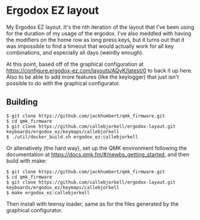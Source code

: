 # Ergodox EZ layout

My Ergodox EZ layout. It's the nth iteration of the layout that I've been using for the duration of my usage of the ergodox. I've also meddled with having the modifiers on the home row as long press keys, but it turns out that it was impossible to find a timeout that would actually work for all key combinations, and especially all days (weirdly enough).

At this point, based off of the graphical configuration at https://configure.ergodox-ez.com/layouts/AQyK/latest/0 to back it up here. Also to be able to add more features (like the keylogger) that just isn't possible to do with the graphical configurator.

## Building

```
$ git clone https://github.com/jackhumbert/qmk_firmware.git
$ cd qmk_firmware
$ git clone https://github.com/callebjorkell/ergodox-layout.git keyboards/ergodox_ez/keymaps/callebjorkell
$ ./util/docker_build.sh ergodox_ez:callebjorkell
```
Or altenatively (the hard way), set up the QMK environment following the documentation at https://docs.qmk.fm/#/newbs_getting_started, and then build with make:
```
$ git clone https://github.com/jackhumbert/qmk_firmware.git
$ cd qmk_firmware
$ git clone https://github.com/callebjorkell/ergodox-layout.git keyboards/ergodox_ez/keymaps/callebjorkell
$ make ergodox_ez:callebjorkell
```

Then install with teensy loader, same as for the files generated by the graphical configurator.
